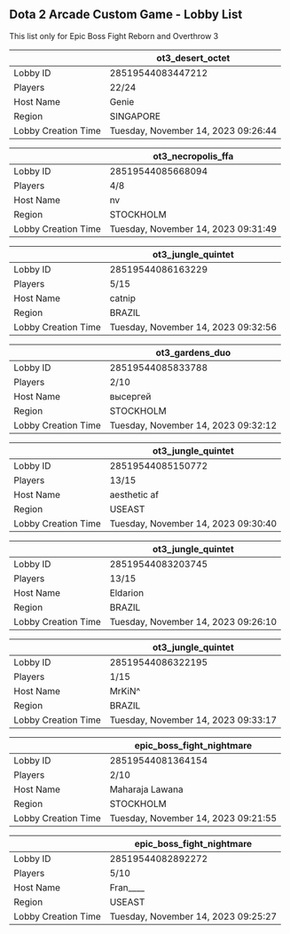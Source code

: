 ## Dota 2 Arcade Custom Game - Lobby List

This list only for Epic Boss Fight Reborn and Overthrow 3

|  | ot3_desert_octet |
| ------ | ------ |
| Lobby ID | 28519544083447212 |
| Players | 22/24 |
| Host Name | Genie |
| Region | SINGAPORE |
| Lobby Creation Time | Tuesday, November 14, 2023 09:26:44 |


|  | ot3_necropolis_ffa |
| ------ | ------ |
| Lobby ID | 28519544085668094 |
| Players | 4/8 |
| Host Name | nv |
| Region | STOCKHOLM |
| Lobby Creation Time | Tuesday, November 14, 2023 09:31:49 |


|  | ot3_jungle_quintet |
| ------ | ------ |
| Lobby ID | 28519544086163229 |
| Players | 5/15 |
| Host Name | catnip |
| Region | BRAZIL |
| Lobby Creation Time | Tuesday, November 14, 2023 09:32:56 |


|  | ot3_gardens_duo |
| ------ | ------ |
| Lobby ID | 28519544085833788 |
| Players | 2/10 |
| Host Name | высергей |
| Region | STOCKHOLM |
| Lobby Creation Time | Tuesday, November 14, 2023 09:32:12 |


|  | ot3_jungle_quintet |
| ------ | ------ |
| Lobby ID | 28519544085150772 |
| Players | 13/15 |
| Host Name | aesthetic af |
| Region | USEAST |
| Lobby Creation Time | Tuesday, November 14, 2023 09:30:40 |


|  | ot3_jungle_quintet |
| ------ | ------ |
| Lobby ID | 28519544083203745 |
| Players | 13/15 |
| Host Name | Eldarion |
| Region | BRAZIL |
| Lobby Creation Time | Tuesday, November 14, 2023 09:26:10 |


|  | ot3_jungle_quintet |
| ------ | ------ |
| Lobby ID | 28519544086322195 |
| Players | 1/15 |
| Host Name | MrKiN^ |
| Region | BRAZIL |
| Lobby Creation Time | Tuesday, November 14, 2023 09:33:17 |


|  | epic_boss_fight_nightmare |
| ------ | ------ |
| Lobby ID | 28519544081364154 |
| Players | 2/10 |
| Host Name | Maharaja Lawana |
| Region | STOCKHOLM |
| Lobby Creation Time | Tuesday, November 14, 2023 09:21:55 |


|  | epic_boss_fight_nightmare |
| ------ | ------ |
| Lobby ID | 28519544082892272 |
| Players | 5/10 |
| Host Name | Fran____ |
| Region | USEAST |
| Lobby Creation Time | Tuesday, November 14, 2023 09:25:27 |


